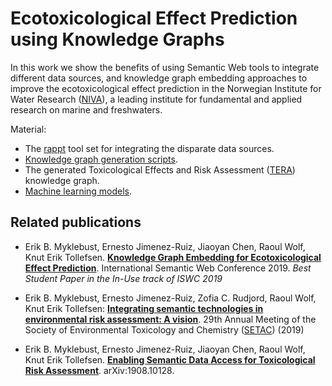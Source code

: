 # Ecotoxicological Effect Prediction using Knowledge Graphs

In this work we show the benefits of using Semantic Web tools to integrate different data sources, and knowledge graph embedding
approaches to improve the ecotoxicological effect prediction in the Norwegian Institute for Water Research ([NIVA](https://www.niva.no/en)), a leading institute for fundamental and applied research on marine and freshwaters.

Material:
- The [rappt](https://gitlab.com/Erik-BM/rappt) tool set for integrating the disparate data sources. 
- [Knowledge graph generation scripts](https://github.com/Erik-BM/NIVAUC/tree/master/create_kg).
- The generated Toxicological Effects and Risk Assessment ([TERA](https://github.com/Erik-BM/NIVAUC/tree/master/kg)) knowledge graph.
- [Machine learning models](https://github.com/Erik-BM/NIVAUC/tree/master/models).

## Related publications

- Erik B. Myklebust, Ernesto Jimenez-Ruiz, Jiaoyan Chen, Raoul Wolf, Knut Erik Tollefsen. [**Knowledge Graph Embedding for Ecotoxicological Effect Prediction**](https://arxiv.org/abs/1907.01328). International Semantic Web Conference 2019. *Best Student Paper in the In-Use track of ISWC 2019*

-  Erik B. Myklebust, Ernesto Jimenez-Ruiz, Zofia C. Rudjord, Raoul Wolf, Knut Erik Tollefsen: [**Integrating  semantic  technologies  in  environmental  risk  assessment:  A  vision**](https://s3.amazonaws.com/setac.mms.uploads/m_48/extended_abstracts/49766_Myklebust/EBMyklebust_et_al_Semantics_and_risk_assessment.pdf).  29th Annual Meeting of the Society of Environmental Toxicology and Chemistry ([SETAC](https://helsinki.setac.org/)) (2019)

- Erik B. Myklebust, Ernesto Jimenez-Ruiz, Jiaoyan Chen, Raoul Wolf, Knut Erik Tollefsen. [**Enabling Semantic Data Access for Toxicological Risk Assessment**](https://arxiv.org/abs/1908.10128). arXiv:1908.10128.


